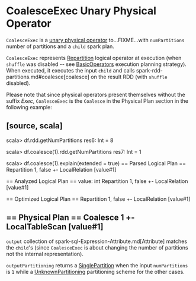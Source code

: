 # CoalesceExec Unary Physical Operator

`CoalesceExec` is a [unary physical operator](UnaryExecNode.md) to...FIXME...with `numPartitions` number of partitions and a `child` spark plan.

`CoalesceExec` represents [Repartition](../logical-operators/RepartitionOperation.md#Repartition) logical operator at execution (when `shuffle` was disabled -- see [BasicOperators](../execution-planning-strategies/BasicOperators.md) execution planning strategy). When executed, it executes the input `child` and calls spark-rdd-partitions.md#coalesce[coalesce] on the result RDD (with `shuffle` disabled).

Please note that since physical operators present themselves without the suffix _Exec_, `CoalesceExec` is the `Coalesce` in the Physical Plan section in the following example:

[source, scala]
----
scala> df.rdd.getNumPartitions
res6: Int = 8

scala> df.coalesce(1).rdd.getNumPartitions
res7: Int = 1

scala> df.coalesce(1).explain(extended = true)
== Parsed Logical Plan ==
Repartition 1, false
+- LocalRelation [value#1]

== Analyzed Logical Plan ==
value: int
Repartition 1, false
+- LocalRelation [value#1]

== Optimized Logical Plan ==
Repartition 1, false
+- LocalRelation [value#1]

== Physical Plan ==
Coalesce 1
+- LocalTableScan [value#1]
----

`output` collection of spark-sql-Expression-Attribute.md[Attribute] matches the ``child``'s (since `CoalesceExec` is about changing the number of partitions not the internal representation).

`outputPartitioning` returns a [SinglePartition](Partitioning.md#SinglePartition) when the input `numPartitions` is `1` while a [UnknownPartitioning](Partitioning.md#UnknownPartitioning) partitioning scheme for the other cases.
